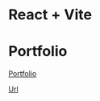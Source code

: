 # React + Vite

# Portfolio

[Portfolio](https://res.cloudinary.com/ds6fxjeak/image/upload/v1750193404/portfoliopng_brxm8f.png)

[Url](https://cristianmartinez.vercel.app)
